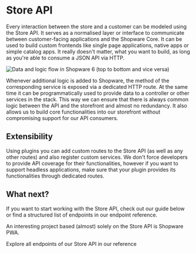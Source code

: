 # Store API

Every interaction between the store and a customer can be modeled using the Store API. It serves as a normalised layer or interface to communicate between customer-facing applications and the Shopware Core. It can be used to build custom frontends like single page applications, native apps or simple catalog apps. It really doesn't matter, what you want to build, as long as you're able to consume a JSON API via HTTP.

![Data and logic flow in Shopware 6 \(top to bottom and vice versa\)](../../.gitbook/assets/image%20%283%29.png)

Whenever additional logic is added to Shopware, the method of the corresponding service is exposed via a dedicated HTTP route. At the same time it can be programmatically used to provide data to a controller or other services in the stack. This way we can ensure that there is always common logic between the API and the storefront and almost no redundancy. It also allows us to build core functionalities into our storefront without compromising support for our API consumers.

## Extensibility

Using plugins you can add custom routes to the Store API \(as well as any other routes\) and also register custom services. We don't force developers to provide API coverage for their functionalities, however if you want to support headless applications, make sure that your plugin provides its functionalities through dedicated routes.

<PageRef page="../../guides/plugins/plugins/framework/store-api" title="Store API Extension Guides" />

## What next?

If you want to start working with the Store API, check out our guide below or find a structured list of endpoints in our endpoint reference.

<!-- markdown-link-check-disable-next-line -->
<PageRef page="https://shopware.stoplight.io/docs/store-api/docs/guides/quick-start/README" title="Quickstart Guide" target="_blank" />

An interesting project based \(almost\) solely on the Store API is Shopware PWA.

<PageRef page="../../products/pwa" title="Shopware PWA"/>

Explore all endpoints of our Store API in our reference

<PageRef page="https://shopware.stoplight.io/docs/store-api/storeapi.json" title="Endpoint Reference" target="_blank" />